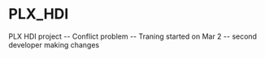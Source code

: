 # PLX_HDI
PLX HDI project
-- Conflict problem
-- Traning started on Mar 2
-- second developer making changes
